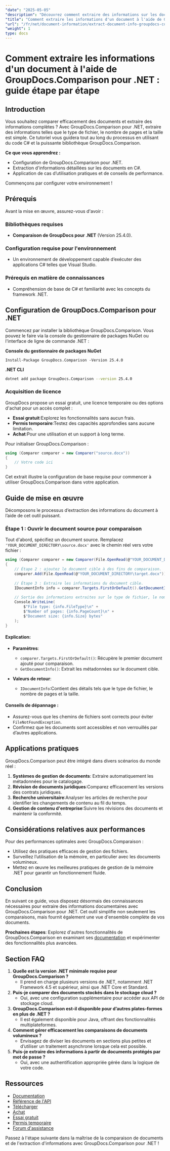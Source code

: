 ```yaml
---
"date": "2025-05-05"
"description": "Découvrez comment extraire des informations sur les documents, telles que le type de fichier, le nombre de pages et la taille, à l'aide de GroupDocs.Comparison pour .NET avec ce didacticiel C# détaillé."
"title": "Comment extraire les informations d'un document à l'aide de GroupDocs.Comparison pour .NET ? Un guide complet"
"url": "/fr/net/document-information/extract-document-info-groupdocs-comparison-net/"
"weight": 1
type: docs
---
```

# Comment extraire les informations d'un document à l'aide de GroupDocs.Comparison pour .NET : guide étape par étape

## Introduction

Vous souhaitez comparer efficacement des documents et extraire des informations complètes ? Avec GroupDocs.Comparison pour .NET, extraire des informations telles que le type de fichier, le nombre de pages et la taille est simple. Ce tutoriel vous guidera tout au long du processus en utilisant du code C# et la puissante bibliothèque GroupDocs.Comparison.

**Ce que vous apprendrez :**
- Configuration de GroupDocs.Comparison pour .NET.
- Extraction d'informations détaillées sur les documents en C#.
- Application de cas d’utilisation pratiques et de conseils de performance.

Commençons par configurer votre environnement !

## Prérequis

Avant la mise en œuvre, assurez-vous d'avoir :

### Bibliothèques requises
- **Comparaison de GroupDocs pour .NET** (Version 25.4.0).

### Configuration requise pour l'environnement
- Un environnement de développement capable d’exécuter des applications C# telles que Visual Studio.

### Prérequis en matière de connaissances
- Compréhension de base de C# et familiarité avec les concepts du framework .NET.

## Configuration de GroupDocs.Comparison pour .NET

Commencez par installer la bibliothèque GroupDocs.Comparison. Vous pouvez le faire via la console du gestionnaire de packages NuGet ou l'interface de ligne de commande .NET :

**Console du gestionnaire de packages NuGet**
```plaintext
Install-Package GroupDocs.Comparison -Version 25.4.0
```

**\.NET CLI**
```bash
dotnet add package GroupDocs.Comparison --version 25.4.0
```

### Acquisition de licence
GroupDocs propose un essai gratuit, une licence temporaire ou des options d'achat pour un accès complet :
- **Essai gratuit**:Explorez les fonctionnalités sans aucun frais.
- **Permis temporaire**:Testez des capacités approfondies sans aucune limitation.
- **Achat**:Pour une utilisation et un support à long terme.

Pour initialiser GroupDocs.Comparison :
```csharp
using (Comparer comparer = new Comparer("source.docx"))
{
    // Votre code ici
}
```
Cet extrait illustre la configuration de base requise pour commencer à utiliser GroupDocs.Comparison dans votre application.

## Guide de mise en œuvre

Décomposons le processus d’extraction des informations du document à l’aide de cet outil puissant.

### Étape 1 : Ouvrir le document source pour comparaison

Tout d'abord, spécifiez un document source. Remplacez `'YOUR_DOCUMENT_DIRECTORY\source.docx'` avec le chemin réel vers votre fichier :
```csharp
using (Comparer comparer = new Comparer(File.OpenRead(@"YOUR_DOCUMENT_DIRECTORY\source.docx")))
{
    // Étape 2 : ajoutez le document cible à des fins de comparaison.
    comparer.Add(File.OpenRead(@"YOUR_DOCUMENT_DIRECTORY\target.docx"));
    
    // Étape 3 : Extraire les informations du document cible.
    IDocumentInfo info = comparer.Targets.FirstOrDefault().GetDocumentInfo();
    
    // Sortie des informations extraites sur le type de fichier, le nombre de pages et la taille en octets
    Console.WriteLine(
        $"File type: {info.FileType}\n" +
        $"Number of pages: {info.PageCount}\n" +
        $"Document size: {info.Size} bytes"
    );
}
```
#### Explication:
- **Paramètres**:
  - `comparer.Targets.FirstOrDefault()`: Récupère le premier document ajouté pour comparaison.
  - `GetDocumentInfo()`: Extrait les métadonnées sur le document cible.

- **Valeurs de retour**: 
  - `IDocumentInfo`:Contient des détails tels que le type de fichier, le nombre de pages et la taille.

#### Conseils de dépannage :
- Assurez-vous que les chemins de fichiers sont corrects pour éviter `FileNotFoundException`.
- Confirmez que les documents sont accessibles et non verrouillés par d’autres applications.

## Applications pratiques

GroupDocs.Comparison peut être intégré dans divers scénarios du monde réel :
1. **Systèmes de gestion de documents**: Extraire automatiquement les métadonnées pour le catalogage.
2. **Révision de documents juridiques**:Comparez efficacement les versions des contrats juridiques.
3. **Recherche universitaire**:Analyser les articles de recherche pour identifier les changements de contenu au fil du temps.
4. **Gestion de contenu d'entreprise**:Suivre les révisions des documents et maintenir la conformité.

## Considérations relatives aux performances

Pour des performances optimales avec GroupDocs.Comparaison :
- Utilisez des pratiques efficaces de gestion des fichiers.
- Surveillez l’utilisation de la mémoire, en particulier avec les documents volumineux.
- Mettez en œuvre les meilleures pratiques de gestion de la mémoire .NET pour garantir un fonctionnement fluide.

## Conclusion

En suivant ce guide, vous disposez désormais des connaissances nécessaires pour extraire des informations documentaires avec GroupDocs.Comparison pour .NET. Cet outil simplifie non seulement les comparaisons, mais fournit également une vue d'ensemble complète de vos documents.

**Prochaines étapes**: Explorez d'autres fonctionnalités de GroupDocs.Comparison en examinant ses [documentation](https://docs.groupdocs.com/comparison/net/) et expérimenter des fonctionnalités plus avancées.

## Section FAQ

1. **Quelle est la version .NET minimale requise pour GroupDocs.Comparison ?**
   - Il prend en charge plusieurs versions de .NET, notamment .NET Framework 4.5 et supérieur, ainsi que .NET Core et Standard.
2. **Puis-je comparer des documents stockés dans le stockage cloud ?**
   - Oui, avec une configuration supplémentaire pour accéder aux API de stockage cloud.
3. **GroupDocs.Comparison est-il disponible pour d’autres plates-formes en plus de .NET ?**
   - Il est également disponible pour Java, offrant des fonctionnalités multiplateformes.
4. **Comment gérer efficacement les comparaisons de documents volumineux ?**
   - Envisagez de diviser les documents en sections plus petites et d’utiliser un traitement asynchrone lorsque cela est possible.
5. **Puis-je extraire des informations à partir de documents protégés par mot de passe ?**
   - Oui, avec une authentification appropriée gérée dans la logique de votre code.

## Ressources

- [Documentation](https://docs.groupdocs.com/comparison/net/)
- [Référence de l'API](https://reference.groupdocs.com/comparison/net/)
- [Télécharger](https://releases.groupdocs.com/comparison/net/)
- [Achat](https://purchase.groupdocs.com/buy)
- [Essai gratuit](https://releases.groupdocs.com/comparison/net/)
- [Permis temporaire](https://purchase.groupdocs.com/temporary-license/)
- [Forum d'assistance](https://forum.groupdocs.com/c/comparison/)

Passez à l'étape suivante dans la maîtrise de la comparaison de documents et de l'extraction d'informations avec GroupDocs.Comparison pour .NET !
